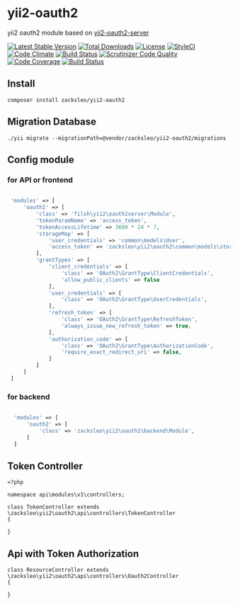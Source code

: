 # yii2-oauth2

yii2 oauth2 module based on [yii2-oauth2-server](https://github.com/Filsh/yii2-oauth2-server)


[![Latest Stable Version](https://poser.pugx.org/zacksleo/yii2-oauth2/version)](https://packagist.org/packages/zacksleo/yii2-oauth2)
[![Total Downloads](https://poser.pugx.org/zacksleo/yii2-oauth2/downloads)](https://packagist.org/packages/zacksleo/yii2-oauth2)
[![License](https://poser.pugx.org/zacksleo/yii2-oauth2/license)](https://packagist.org/packages/zacksleo/yii2-oauth2)
[![StyleCI](https://styleci.io/repos/117953253/shield?branch=master)](https://styleci.io/repos/117953253)
[![Code Climate](https://img.shields.io/codeclimate/github/zacksleo/yii2-oauth2.svg)]()
[![Build Status](https://travis-ci.org/zacksleo/yii2-oauth2.svg?branch=master)](https://travis-ci.org/zacksleo/yii2-oauth2)
[![Scrutinizer Code Quality](https://scrutinizer-ci.com/g/zacksleo/yii2-oauth2/badges/quality-score.png?b=master)](https://scrutinizer-ci.com/zacksleo/yii2-oauth2/?branch=master)
[![Code Coverage](https://scrutinizer-ci.com/g/zacksleo/yii2-oauth2/badges/coverage.png?b=master)](https://scrutinizer-ci.com/g/zacksleo/yii2-oauth2/?branch=master)
[![Build Status](https://scrutinizer-ci.com/g/zacksleo/yii2-oauth2/badges/build.png?b=master)](https://scrutinizer-ci.com/g/zacksleo/yii2-oauth2/build-status/master)


## Install

```
composer install zacksleo/yii2-oauth2

```

## Migration Database


```
./yii migrate --migrationPath=@vendor/zacksleo/yii2-oauth2/migrations

```

## Config module

### for API or frontend

```php

 'modules' => [
     'oauth2' => [
         'class' => 'filsh\yii2\oauth2server\Module',
         'tokenParamName' => 'access_token',
         'tokenAccessLifetime' => 3600 * 24 * 7,
         'storageMap' => [
             'user_credentials' => 'common\models\User',
             'access_token' => 'zacksleo\yii2\oauth2\common\models\storage\AccessToken',
         ],
         'grantTypes' => [
             'client_credentials' => [
                 'class' => 'OAuth2\GrantType\ClientCredentials',
                 'allow_public_clients' => false
             ],
             'user_credentials' => [
                 'class' => 'OAuth2\GrantType\UserCredentials',
             ],
             'refresh_token' => [
                 'class' => 'OAuth2\GrantType\RefreshToken',
                 'always_issue_new_refresh_token' => true,
             ],
             'authorization_code' => [
                 'class' => 'OAuth2\GrantType\AuthorizationCode',
                 'require_exact_redirect_uri' => false,
             ]
         ]
     ]
 ]

```

### for backend

```php

  'modules' => [
      'oauth2' => [
          'class' => 'zacksleo\yii2\oauth2\backend\Module',
      ]
  ]

```

## Token Controller

```
<?php

namespace api\modules\v1\controllers;

class TokenController extends \zacksleo\yii2\oauth2\api\controllers\TokenController
{

}

```

## Api with Token Authorization

```
class ResourceController extends \zacksleo\yii2\oauth2\api\controllers\Oauth2Controller 
{

}

```

